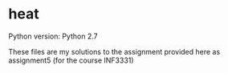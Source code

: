 # heat
Python version: Python 2.7

These files are my solutions to the assignment provided here as assignment5 (for the course INF3331)
